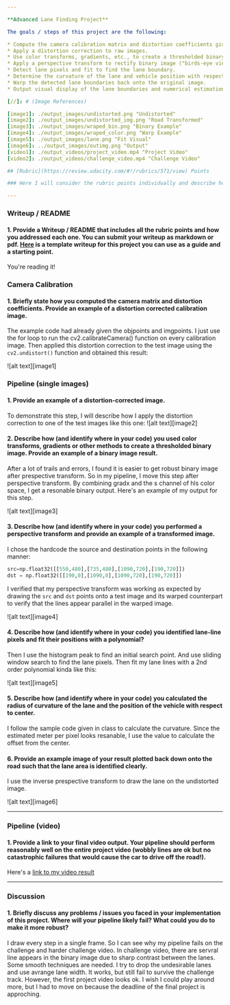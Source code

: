 ```yaml
---

**Advanced Lane Finding Project**

The goals / steps of this project are the following:

* Compute the camera calibration matrix and distortion coefficients given a set of chessboard images.
* Apply a distortion correction to raw images.
* Use color transforms, gradients, etc., to create a thresholded binary image.
* Apply a perspective transform to rectify binary image ("birds-eye view").
* Detect lane pixels and fit to find the lane boundary.
* Determine the curvature of the lane and vehicle position with respect to center.
* Warp the detected lane boundaries back onto the original image.
* Output visual display of the lane boundaries and numerical estimation of lane curvature and vehicle position.

[//]: # (Image References)

[image1]: ./output_images/undistorted.png "Undistorted"
[image2]: ./output_images/undistorted_img.png "Road Transformed"
[image3]: ./output_images/wraped_bin.png "Binary Example"
[image4]: ./output_images/wraped_color.png "Warp Example"
[image5]: ./output_images/lane.png "Fit Visual"
[image6]: ../output_images/outimg.png "Output"
[video1]: ./output_videos/project_video.mp4 "Project Video"
[video2]: ./output_videos/challenge_video.mp4 "Challenge Video"

## [Rubric](https://review.udacity.com/#!/rubrics/571/view) Points

### Here I will consider the rubric points individually and describe how I addressed each point in my implementation.  

---
```


### Writeup / README

#### 1. Provide a Writeup / README that includes all the rubric points and how you addressed each one.  You can submit your writeup as markdown or pdf.  [Here](https://github.com/udacity/CarND-Advanced-Lane-Lines/blob/master/writeup_template.md) is a template writeup for this project you can use as a guide and a starting point.  

You're reading it!

### Camera Calibration

#### 1. Briefly state how you computed the camera matrix and distortion coefficients. Provide an example of a distortion corrected calibration image.

The example code had already given the objpoints and imgpoints. I just use the for loop to run the cv2.calibrateCamera() function on every calibration image. Then applied this distortion correction to the test image using the `cv2.undistort()` function and obtained this result: 


![alt text][image1]

### Pipeline (single images)

#### 1. Provide an example of a distortion-corrected image.

To demonstrate this step, I will describe how I apply the distortion correction to one of the test images like this one:
![alt text][image2]

#### 2. Describe how (and identify where in your code) you used color transforms, gradients or other methods to create a thresholded binary image.  Provide an example of a binary image result.

After a lot of trails and errors, I found it is easier to get robust binary image after prespective transform. So in my pipeline, I move this step after perspective transform. By combining gradx and the s channel of hls color space, I get a resonable binary output. Here's an example of my output for this step.

![alt text][image3]

#### 3. Describe how (and identify where in your code) you performed a perspective transform and provide an example of a transformed image.

I chose the hardcode the source and destination points in the following manner:

```python
src=np.float32([[550,480],[735,480],[1090,720],[190,720]])
dst = np.float32([[190,0],[1090,0],[1090,720],[190,720]])
```

I verified that my perspective transform was working as expected by drawing the `src` and `dst` points onto a test image and its warped counterpart to verify that the lines appear parallel in the warped image.

![alt text][image4]

#### 4. Describe how (and identify where in your code) you identified lane-line pixels and fit their positions with a polynomial?

Then I use the histogram peak to find an initial search point. And use sliding window search to find the lane pixels. Then fit my lane lines with a 2nd order polynomial kinda like this:

![alt text][image5]

#### 5. Describe how (and identify where in your code) you calculated the radius of curvature of the lane and the position of the vehicle with respect to center.

I follow the sample code given in class to calculate the curvature. Since the estimated meter per pixel looks resanable, I use the value to calculate the offset from the center.

#### 6. Provide an example image of your result plotted back down onto the road such that the lane area is identified clearly.

I use the inverse prespective transform to draw the lane on the undistorted image.

![alt text][image6]

---

### Pipeline (video)

#### 1. Provide a link to your final video output.  Your pipeline should perform reasonably well on the entire project video (wobbly lines are ok but no catastrophic failures that would cause the car to drive off the road!).

Here's a [link to my video result](./project_video.mp4)

---

### Discussion

#### 1. Briefly discuss any problems / issues you faced in your implementation of this project.  Where will your pipeline likely fail?  What could you do to make it more robust?

I draw every step in a single frame. So I can see why my pipeline fails on the challenge and harder challenge video. In challenge video, there are servral line appears in the binary image due to sharp contrast between the lanes. Some smooth techniques are needed. I try to drop the undesirable lanes and use avrange lane width. It works, but still fail to survive the challenge track. However, the first project video looks ok.
I wish I could play around more, but I had to move on because the deadline of the final project is approching.



